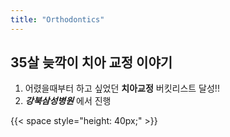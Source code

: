 ```yaml
---
title: "Orthodontics"
---
```


## 35살 늦깍이 치아 교정 이야기

1. 어렸을때부터 하고 싶었던 **치아교정** 버킷리스트 달성!!
2. ***강북삼성병원*** 에서 진행

{{< space style="height: 40px;" >}}
